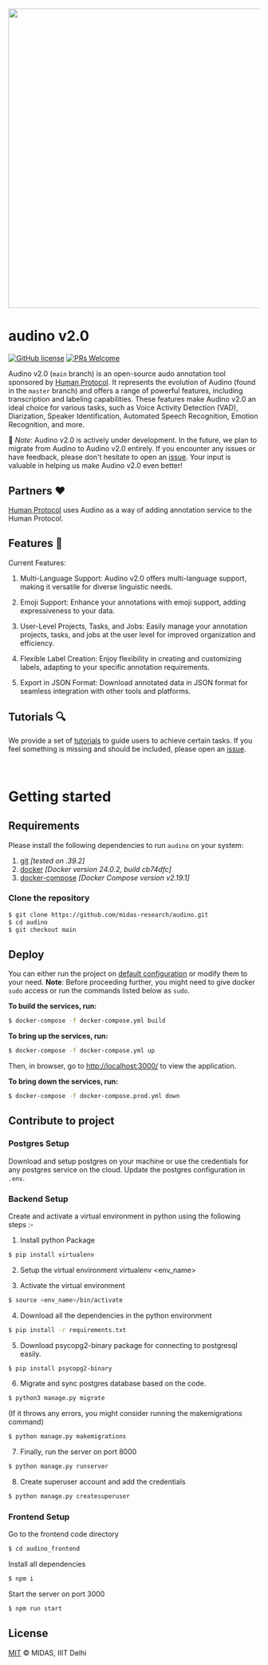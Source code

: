 <h1 align="center">
  <img src="https://raw.githubusercontent.com/midas-research/audino/add-docs/docs/assets/banner.png?token=ABLJAWWDYM2BYPISPC4DRXS63IB7Y" width="600px" />
</h1>


# audino v2.0

[![GitHub license](https://img.shields.io/badge/license-MIT-blue.svg)](https://github.com/midas-research/audino/blob/master/LICENSE) [![PRs Welcome](https://img.shields.io/badge/PRs-welcome-brightgreen.svg)](https://github.com/midas-research/audino/issues)

Audino v2.0 (`main` branch) is an open-source audo annotation tool sponsored by [Human Protocol](https://hmt.ai/). It represents the evolution of Audino (found in the `master` branch) and offers a range of powerful features, including transcription and labeling capabilities. These features make Audino v2.0 an ideal choice for various tasks, such as Voice Activity Detection (VAD), Diarization, Speaker Identification, Automated Speech Recognition, Emotion Recognition, and more.

🚀 *Note*: Audino v2.0 is actively under development. In the future, we plan to migrate from Audino to Audino v2.0 entirely. If you encounter any issues or have feedback, please don't hesitate to open an [issue](https://github.com/midas-research/audino/issues). Your input is valuable in helping us make Audino v2.0 even better!

## Partners ❤️

[Human Protocol](https://hmt.ai/) uses Audino as a way of adding annotation service to the Human Protocol.

## Features 🤘
Current Features:

1. Multi-Language Support: Audino v2.0 offers multi-language support, making it versatile for diverse linguistic needs.

2. Emoji Support: Enhance your annotations with emoji support, adding expressiveness to your data.

3. User-Level Projects, Tasks, and Jobs: Easily manage your annotation projects, tasks, and jobs at the user level for improved organization and efficiency.

4. Flexible Label Creation: Enjoy flexibility in creating and customizing labels, adapting to your specific annotation requirements.

5. Export in JSON Format: Download annotated data in JSON format for seamless integration with other tools and platforms.

## Tutorials 🔍

We provide a set of [tutorials](./docs/tutorials.md) to guide users to achieve certain tasks. If you feel something is missing and should be included, please open an [issue](https://github.com/midas-research/audino/issues).

</br>

# Getting started

## Requirements

Please install the following dependencies to run `audino` on your system:

1. [git](https://git-scm.com/) *[tested on .39.2]*
2. [docker](https://www.docker.com/) *[Docker version 24.0.2, build cb74dfc]* 
3. [docker-compose](https://docs.docker.com/compose/) *[Docker Compose version v2.19.1]* 

### Clone the repository

```sh
$ git clone https://github.com/midas-research/audino.git
$ cd audino
$ git checkout main
```

## Deploy

You can either run the project on [default configuration](./docker-compose.yml) or modify them to your need.
**Note**: Before proceeding further, you might need to give docker `sudo` access or run the commands listed below as `sudo`.

**To build the services, run:**

```sh
$ docker-compose -f docker-compose.yml build
```

**To bring up the services, run:**

```sh
$ docker-compose -f docker-compose.yml up
```

Then, in browser, go to [http://localhost:3000/](http://localhost:3000/) to view the application.

**To bring down the services, run:**

```sh
$ docker-compose -f docker-compose.prod.yml down
```

## Contribute to project

### Postgres Setup
Download and setup postgres on your machine or use the credentials for any postgres service on the cloud. Update the postgres configuration in `.env`.

### Backend Setup
Create and activate a virtual environment in python using the following steps :-

1. Install python Package
  ```sh
$ pip install virtualenv 
  ```

2. Setup the virtual environment virtualenv <env_name>

3. Activate the virtual environment
```sh
$ source <env_name>/bin/activate
```

4. Download all the dependencies in the python environment
```sh
$ pip install -r requirements.txt
```

5. Download psycopg2-binary package for connecting to postgresql easily.
```sh
$ pip install psycopg2-binary
```

6. Migrate and sync postgres database based on the code.
```sh
$ python3 manage.py migrate
```

(If it throws any errors, you might consider running the makemigrations command)
```sh
$ python manage.py makemigrations
```

7. Finally, run the server on port 8000
```sh
$ python manage.py runserver
```

8. Create superuser account and add the credentials
```sh
$ python manage.py createsuperuser
```

### Frontend Setup 
Go to the frontend code directory
```sh
$ cd audino_frontend
```

Install all dependencies
```sh
$ npm i
```

Start the server on port 3000
```sh
$ npm run start
```

## License
[MIT](https://github.com/midas-research/audino/blob/master/LICENSE) © MIDAS, IIIT Delhi

